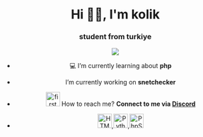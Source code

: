 <h1 align="center">Hi 👋🏻, I'm kolik</h1>
<h3 align="center">student from turkiye</h3>

<div align="center">
      <img src="https://lanyard-profile-readme.vercel.app/api/837817581507313724?theme=dark&bg=2f3136&animated=true&hideDiscrim=true&borderRadius=30px&idleMessage=Probably%20doing%20something%20else">
   </a>

- 💻 I’m currently learning about **php**
  
-  I’m currently working on **snetchecker**

- <a href="https://emoji.gg/emoji/4202-firstmessage-art"><img src="https://cdn3.emoji.gg/emojis/4202-firstmessage-art.png" width="32px" height="32px" alt="firstmessage_art"></a> How to reach me? **Connect to me via <a href="https://discord.com/users/323037252978606092" target="_blank">Discord</a>**

- <a href="https://emoji.gg/emoji/8094-html"><img src="https://cdn3.emoji.gg/emojis/8094-html.png" width="32px" height="32px" alt="HTML"></a>,<a href="https://emoji.gg/emoji/9873-python-logo"><img src="https://cdn3.emoji.gg/emojis/9873-python-logo.png" width="32px" height="32px" alt="Python_Logo"></a>,<a href="https://emoji.gg/emoji/7287_PhpStorm"><img src="https://cdn3.emoji.gg/emojis/7287_PhpStorm.png" width="32px" height="32px" alt="PhpStorm"></a>
